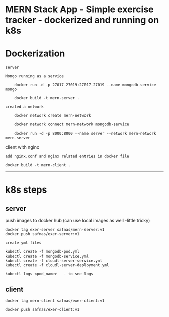 # MERN Stack App - Simple exercise tracker - dockerized and running on k8s

# Dockerization

    server

    Mongo running as a service

        docker run -d -p 27017-27019:27017-27019 --name mongodb-service mongo
	
        docker build -t mern-server . 
	 
    created a network     
        
        docker network create mern-network
	 
        docker network connect mern-network mongodb-service
	 
        docker run -d -p 8000:8000 --name server --network mern-network mern-server

client with nginx
	 
    add nginx.conf and nginx related entries in docker file
	 
    docker build -t mern-client .
	 
-----------------------------------------------------------

# k8s steps
	 
server
--------------
push images to docker hub (can use local images as well -little tricky)
	 
	docker tag exer-server safnas/mern-server:v1
	docker push safnas/exer-server:v1
	 
	create yml files
	 
	kubectl create -f mongodb-pod.yml
	kubectl create -f mongodb-service.yml
	kubectl create -f cloudl-server-service.yml
	kubectl create -f cloudl-server-deployment.yml
	
	kubectl logs <pod_name>   - to see logs
	
client
--------------------
	
	docker tag mern-client safnas/exer-client:v1
	
	docker push safnas/exer-client:v1